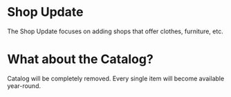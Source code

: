 # Shop Update
The Shop Update focuses on adding shops that offer clothes, furniture, etc.

# What about the Catalog?
Catalog will be completely removed. Every single item will become available year-round.